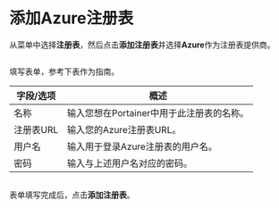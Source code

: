 # 添加Azure注册表

从菜单中选择**注册表**，然后点击**添加注册表**并选择**Azure**作为注册表提供商。

<figure><img src="../..//assets/2.15-settings-registries-add-azure.gif" alt=""><figcaption></figcaption></figure>

填写表单，参考下表作为指南。

| 字段/选项 | 概述                                                         |
| -------- | ------------------------------------------------------------ |
| 名称     | 输入您想在Portainer中用于此注册表的名称。                    |
| 注册表URL | 输入您的Azure注册表URL。                                     |
| 用户名   | 输入用于登录Azure注册表的用户名。                            |
| 密码     | 输入与上述用户名对应的密码。                                 |

<figure><img src="../..//assets/2.15-settings-registries-add-azure-details.png" alt=""><figcaption></figcaption></figure>

表单填写完成后，点击**添加注册表**。
